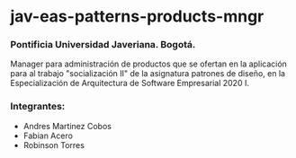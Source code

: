 # jav-eas-patterns-products-mngr

### Pontificia Universidad Javeriana. Bogotá.

Manager para administración de productos que se ofertan en la aplicación para al trabajo "socialización II" de la asignatura patrones 
de diseño, en la Especialización de Arquitectura de Software Empresarial 2020 I.

### Integrantes:

* Andres Martinez Cobos
* Fabian Acero
* Robinson Torres
